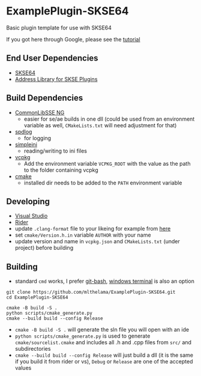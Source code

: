 # ExamplePlugin-SKSE64
Basic plugin template for use with SKSE64

If you got here through Google, please see the [tutorial](https://github.com/Ryan-rsm-McKenzie/CommonLibSSE/wiki)

## End User Dependencies
* [SKSE64](https://skse.silverlock.org/)
* [Address Library for SKSE Plugins](https://www.nexusmods.com/skyrimspecialedition/mods/32444)

## Build Dependencies
* [CommonLibSSE NG](https://github.com/CharmedBaryon/CommonLibSSE-NG) 
  - easier for se/ae builds in one dll (could be used from an environment variable as well, `CMakeLists.txt` will need adjustment for that)
* [spdlog](https://github.com/gabime/spdlog) 
  - for logging
* [simpleini](https://github.com/brofield/simpleini) 
  - reading/writing to ini files
* [vcpkg](https://github.com/microsoft/vcpkg) 
  - Add the environment variable `VCPKG_ROOT` with the value as the path to the folder containing vcpkg
* [cmake](https://cmake.org) 
  - installed dir needs to be added to the `PATH` environment variable

## Developing
* [Visual Studio](https://visualstudio.microsoft.com/)
* [Rider](https://www.jetbrains.com/rider/)
* update `.clang-format` file to your likeing for example from [here](https://zed0.co.uk/clang-format-configurator/)
* set `cmake/Version.h.in` variable `AUTHOR` with your name
* update version and name in `vcpkg.json` and `CMakeLists.txt` (under project) before building


## Building
* standard `cmd` works, I prefer [git-bash](https://gitforwindows.org/), [windows terminal](https://github.com/microsoft/terminal) is also an option
```
git clone https://github.com/mlthelama/ExamplePlugin-SKSE64.git
cd ExamplePlugin-SKSE64

cmake -B build -S .
python scripts/cmake_generate.py 
cmake --build build --config Release
```
* `cmake -B build -S .` will generate the sln file you will open with an ide
* `python scripts/cmake_generate.py` is used to generate `cmake/sourcelist.cmake` and includes all .h and .cpp files from `src/` and subdirectories
* `cmake --build build --config Release` will just build a dll (it is the same if you build it from rider or vs), `Debug` or `Release` are one of the accepted values
